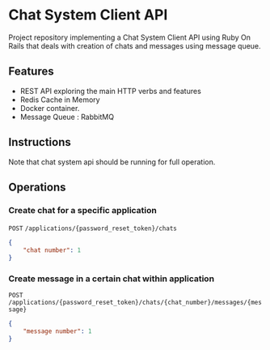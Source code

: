 # Chat System Client API

Project repository implementing a Chat System Client API using Ruby On Rails that deals with creation of chats and messages using message queue.

## Features
- REST API exploring the main HTTP verbs and features
- Redis Cache in Memory
- Docker container.
- Message Queue : RabbitMQ

## Instructions

  Note that chat system api should be running for full operation.


## Operations



### Create chat for a specific application

`POST` `/applications/{password_reset_token}/chats`


```json
{
    "chat number": 1
}
```
### Create message in a certain chat within application

`POST` `/applications/{password_reset_token}/chats/{chat_number}/messages/{message}`


```json
{
    "message number": 1
}
```
